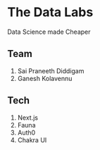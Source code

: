 # The Data Labs
Data Science made Cheaper

## Team
1. Sai Praneeth Diddigam
2. Ganesh Kolavennu

## Tech
1. Next.js
2. Fauna
3. Auth0
4. Chakra UI